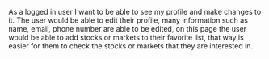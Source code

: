 As a logged in user I want to be able to see my profile and make changes to it. The user would be able to edit their profile, many information such as name, email, phone number are able to be edited, on this page the user would be able to add stocks or markets to their favorite list, that way is easier for them to check the stocks or markets that they are interested in.
